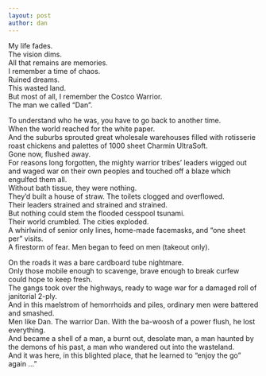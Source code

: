 ```yaml
---
layout: post
author: dan
---
```

My life fades. </br>
The vision dims. </br>
All that remains are memories. </br>
I remember a time of chaos. </br>
Ruined dreams. </br>
This wasted land. </br>
But most of all, I remember the Costco Warrior.</br> 
The man we called “Dan”.</br>

</p>
To understand who he was, you have to go back to another time.</br> 
When the world reached for the white paper. </br>
And the suburbs sprouted great wholesale warehouses filled with rotisserie roast chickens and palettes of 1000 sheet Charmin UltraSoft. </br>
Gone now, flushed away. </br>
For reasons long forgotten, the mighty warrior tribes’ leaders wigged out and waged war on their own peoples and touched off a blaze which engulfed them all.</br>
Without bath tissue, they were nothing. </br>
They’d built a house of straw. The toilets clogged and overflowed. </br>
Their leaders strained and strained and strained. </br>
But nothing could stem the flooded cesspool tsunami.</br>
 Their world crumbled. The cities exploded. </br>
 A whirlwind of senior only lines, home-made facemasks, and “one sheet per” visits. </br>
 A firestorm of fear. Men began to feed on men (takeout only).

</p>
On the roads it was a bare cardboard tube nightmare. </br>
Only those mobile enough to scavenge, brave enough to break curfew could hope to keep fresh. </br>
The gangs took over the highways, ready to wage war for a damaged roll of janitorial 2-ply. </br>
And in this maelstrom of hemorrhoids and piles, ordinary men were battered and smashed. </br>
Men like Dan. The warrior Dan. With the ba-woosh of a power flush, he lost everything. </br>
And became a shell of a man, a burnt out, desolate man, a man haunted by the demons of his past, a man who wandered out into the wasteland. </br>
And it was here, in this blighted place, that he learned to “enjoy the go” again ...”
